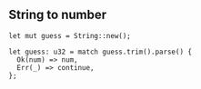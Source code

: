 



## String to number
```
let mut guess = String::new();

let guess: u32 = match guess.trim().parse() {
  Ok(num) => num,
  Err(_) => continue,
};
```